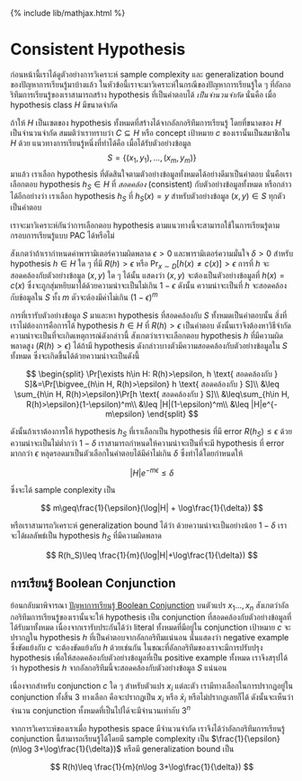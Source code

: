 {% include lib/mathjax.html %}
# Consistent Hypothesis

ก่อนหน้านี้เราได้ดูตัวอย่างการวิเคราะห์ sample complexity และ generalization bound ของปัญหาการเรียนรู้มาบ้างแล้ว ในหัวข้อนี้เราจะมาวิเคราะห์ในกรณีของปัญหาการเรียนรู้ใด ๆ ที่อัลกอริทึมการเรียนรู้ของเราสามารถสร้าง hypothesis ที่เป็นคำตอบได้ _เป็นจำนวนจำกัด_ นั่นคือ เมื่อ hypothesis class $H$ มีขนาดจำกัด


ถ้าให้ $H$ เป็นเซตของ hypothesis ทั้งหมดที่สร้างได้จากอัลกอริทึมการเรียนรู้ โดยที่ขนาดของ $H$ เป็นจำนวนจำกัด สมมติว่าเราทราบว่า $C\subseteq H$ หรือ concept เป้าหมาย $c$ ของเรานั้นเป็นสมาชิกใน $H$ ด้วย แนวทางการเรียนรู้หนึ่งที่ทำได้คือ เมื่อได้รับตัวอย่างข้อมูล $$S=\{(x_1,y_1),\dots,(x_m,y_m)\}$$ มาแล้ว เราเลือก hypothesis
ที่ตัดสินใจตามตัวอย่างข้อมูลทั้งหมดได้อย่างดีมาเป็นคำตอบ นั่นคือเราเลือกตอบ hypothesis $h_S\in H$ ที่ _สอดคล้อง_ (consistent) กับตัวอย่างข้อมูลทั้งหมด หรือกล่าวได้อีกอย่างว่า เราเลือก hypothesis $h_S$ ที่ $h_S(x)=y$ สำหรับตัวอย่างข้อมูล $(x,y)\in S$ ทุกตัวเป็นคำตอบ

เราจะมาวิเคราะห์กันว่าการเลือกตอบ hypothesis ตามแนวทางนี้จะสามารถใช้ในการเรียนรู้ตามกรอบการเรียนรู้แบบ PAC ได้หรือไม่

สังเกตว่าถ้าเรากำหนดค่าพารามิเตอร์ความผิดพลาด $\epsilon>0$ และพารามิเตอร์ความมั่นใจ $\delta>0$
สำหรับ hypothesis $h\in H$ ใด ๆ ที่มี $R(h)>\epsilon$ หรือ $\Pr_{x\sim D}[h(x)\neq c(x)] >\epsilon$
การที่ $h$ จะสอดคล้องกับตัวอย่างข้อมูล $(x,y)$ ใด ๆ ได้นั้น แสดงว่า $(x,y)$ จะต้องเป็นตัวอย่างข้อมูลที่ $h(x)=c(x)$
ซึ่งจะถูกสุ่มหยิบมาได้ด้วยความน่าจะเป็นไม่เกิน $1-\epsilon$ ดังนั้น ความน่าจะเป็นที่ $h$ จะสอดคล้องกับข้อมูลใน $S$ ทั้ง $m$
ตัวจะต้องมีค่าไม่เกิน $(1-\epsilon)^m$

การที่เรารับตัวอย่างข้อมูล $S$ มาและหา hypothesis ที่สอดคล้องกับ $S$ ทั้งหมดเป็นคำตอบนั้น สิ่งที่เราไม่ต้องการคือการได้
hypothesis $h\in H$ ที่ $R(h)>\epsilon$ เป็นคำตอบ ดังนั้นเราจึงต้องหาวิธีจำกัดความน่าจะเป็นที่จะเกิดเหตุการณ์ดังกล่าวนี้
สังเกตว่าเราจะเลือกตอบ hypothesis $h$ ที่มีความผิดพลาดสูง ($R(h)>\epsilon$) ได้ถ้ามี hypothesis ดังกล่าวบางตัวมีความสอดคล้องกับตัวอย่างข้อมูลใน $S$ ทั้งหมด ซึ่งจะเกิดขึ้นได้ด้วยความน่าจะเป็นดังนี้

$$
\begin{split}
\Pr[\exists h\in H: R(h)>\epsilon, h \text{ สอดคล้องกับ } S]&=\Pr[\bigvee_{h\in H, R(h)>\epsilon} h \text{ สอดคล้องกับ } S]\\
&\leq \sum_{h\in H, R(h)>\epsilon}\Pr[h \text{ สอดคล้องกับ } S]\\
&\leq\sum_{h\in H, R(h)>\epsilon}(1-\epsilon)^m\\
&\leq |H|(1-\epsilon)^m\\
&\leq |H|e^{-m\epsilon}
\end{split}
$$

ดังนั้นถ้าเราต้องการให้ hypothesis $h_S$ ที่เราเลือกเป็น hypothesis ที่มี error $R(h_S)\leq\epsilon$ ด้วยความน่าจะเป็นไม่ต่ำกว่า $1-\delta$
เราสามารถกำหนดให้ความน่าจะเป็นที่จะมี hypothesis ที่ error มากกว่า $\epsilon$ หลุดรอดมาเป็นตัวเลือกในคำตอบได้มีค่าไม่เกิน $\delta$ ซึ่งทำได้โดยกำหนดให้

$$
|H|e^{-m\epsilon}\leq\delta
$$

ซึ่งจะได้ sample conplexity เป็น

$$
m\geq\frac{1}{\epsilon}(\log|H| + \log\frac{1}{\delta})
$$

หรือเราสามารถวิเคราะห์ generalization bound ได้ว่า ด้วยความน่าจะเป็นอย่างน้อย $1-\delta$ เราจะได้ผลลัพธ์เป็น hypothesis $h_S$ ที่มีความผิดพลาด

$$
R(h_S)\leq \frac{1}{m}(\log|H|+\log\frac{1}{\delta})
$$

## การเรียนรู้ Boolean Conjunction

ย้อนกลับมาพิจารณา [ปัญหาการเรียนรู้ Boolean Conjunction](https://vacharapat.github.io/Computational-Learning-Theory/docs/pac3) บนตัวแปร $x_1\dots, x_n$ สังเกตว่าอัลกอริทึมการเรียนรู้ของเรานั้นจะให้ hypothesis เป็น conjunction
ที่สอดคล้องกับตัวอย่างข้อมูลที่ได้รับมาทั้งหมด เนื่องจากเรารับประกันได้ว่า literal ทั้งหมดที่มีอยู่ใน conjunction เป้าหมาย $c$
จะปรากฏใน hypothesis $h$ ที่เป็นคำตอบจากอัลกอริทึมแน่นอน นั่นแสดงว่า negative example ซึ่งขัดแย้งกับ $c$
จะต้องขัดแย้งกับ $h$ ด้วยเช่นกัน ในขณะที่อัลกอริทึมของเราจะมีการปรับปรุง hypothesis เพื่อให้สอดคล้องกับตัวอย่างข้อมูลที่เป็น
positive example ทั้งหมด เราจึงสรุปได้ว่า hypothesis $h$ จากอัลกอริทึมนี้จะสอดคล้องกับตัวอย่างข้อมูล $S$ แน่นอน

เนื่องจากสำหรับ conjunction $c$ ใด ๆ สำหรับตัวแปร $x_i$ แต่ละตัว เรามีทางเลือกในการปรากฏอยู่ใน conjunction ทั้งสิ้น 3 ทางเลือก คือจะปรากฏเป็น $x_i$ หรือ $\bar{x}_i$ หรือไม่ปรากฏเลยก็ได้ ดังนั้นจะเห็นว่าจำนวน conjunction ทั้งหมดที่เป็นไปได้จะมีจำนวนเท่ากับ $3^n$

จากการวิเคราะห์ของเราเมื่อ hypothesis space มีจำนวนจำกัด เราจึงได้ว่าอัลกอริทึมการเรียนรู้ conjunction นี้สามารถเรียนรู้ได้โดยมี sample complexity เป็น $\frac{1}{\epsilon}(n\log 3+\log\frac{1}{\delta})$ หรือมี generalization bound เป็น

$$
R(h)\leq \frac{1}{m}(n\log 3+\log\frac{1}{\delta})
$$
